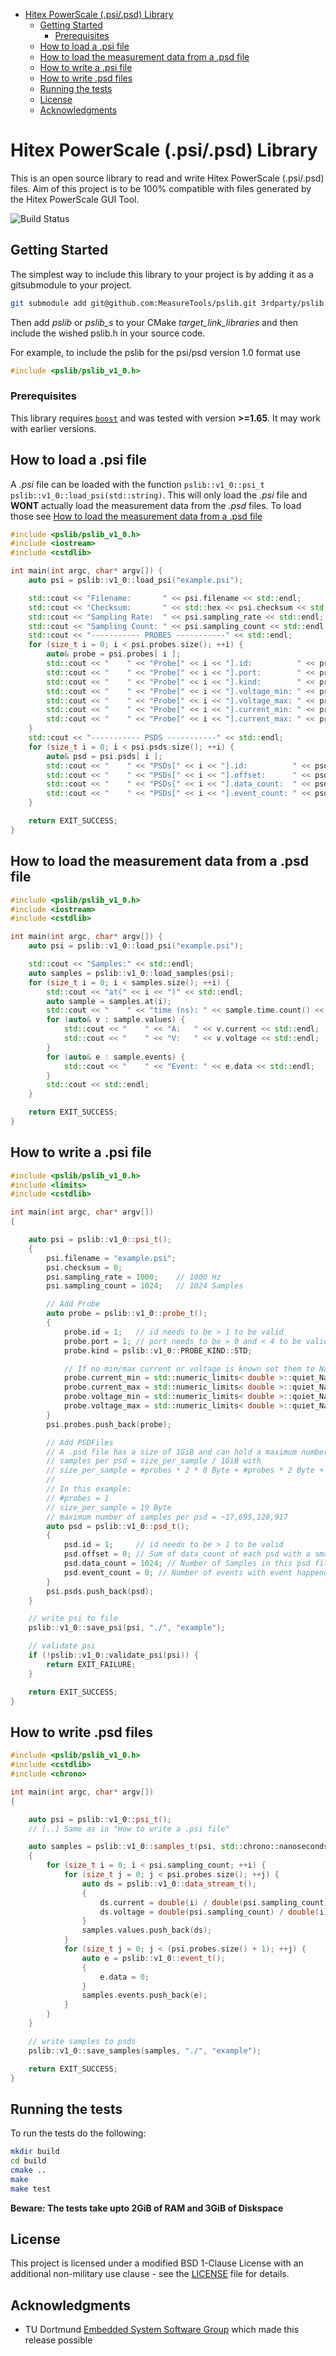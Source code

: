 <!-- MarkdownTOC -->

- [Hitex PowerScale \(.psi/.psd\) Library](#hitex-powerscale-psipsd-library)
    - [Getting Started](#getting-started)
        - [Prerequisites](#prerequisites)
    - [How to load a .psi file](#how-to-load-a-psi-file)
    - [How to load the measurement data from a .psd file](#how-to-load-the-measurement-data-from-a-psd-file)
    - [How to write a .psi file](#how-to-write-a-psi-file)
    - [How to write .psd files](#how-to-write-psd-files)
    - [Running the tests](#running-the-tests)
    - [License](#license)
    - [Acknowledgments](#acknowledgments)

<!-- /MarkdownTOC -->

# Hitex PowerScale (.psi/.psd) Library

This is an open source library to read and write Hitex PowerScale (.psi/.psd) files. Aim of this project is to be 100% compatible with files generated by the Hitex PowerScale GUI Tool.

![Build Status](https://travis-ci.com/Dadie/pslib.svg?token=jp4yRyE1L7QXfcaxHwNz&branch=master)

## Getting Started

The simplest way to include this library to your project is by adding it as a gitsubmodule to your project.

```bash
git submodule add git@github.com:MeasureTools/pslib.git 3rdparty/pslib
```

Then add *pslib* or *pslib_s* to your CMake *target_link_libraries* and then include the wished pslib.h in your source code.

For example, to include the pslib for the psi/psd version 1.0 format use
```cpp
#include <pslib/pslib_v1_0.h>
```

### Prerequisites

This library requires [```boost```](http://www.boost.org/doc/libs/) and was tested with version **>=1.65**. It may work with earlier versions.

## How to load a .psi file

A *.psi* file can be loaded with the function ```pslib::v1_0::psi_t pslib::v1_0::load_psi(std::string)```.
This will only load the *.psi* file and **WONT** actually load the measurement data from the *.psd* files.
To load those see [How to load the measurement data from a .psd file](#how-to-load-the-measurement-data-from-a-psd-file)

```cpp
#include <pslib/pslib_v1_0.h>
#include <iostream>
#include <cstdlib>

int main(int argc, char* argv[]) {
    auto psi = pslib::v1_0::load_psi("example.psi");

    std::cout << "Filename:       " << psi.filename << std::endl;
    std::cout << "Checksum:       " << std::hex << psi.checksum << std::dec << std::endl;
    std::cout << "Sampling Rate:  " << psi.sampling_rate << std::endl;
    std::cout << "Sampling Count: " << psi.sampling_count << std::endl;
    std::cout << "----------- PROBES -----------" << std::endl;
    for (size_t i = 0; i < psi.probes.size(); ++i) {
        auto& probe = psi.probes[ i ];
        std::cout << "    " << "Probe[" << i << "].id:          " << probe.id << std::endl;
        std::cout << "    " << "Probe[" << i << "].port:        " << probe.port << std::endl;
        std::cout << "    " << "Probe[" << i << "].kind:        " << probe.kind << std::endl;
        std::cout << "    " << "Probe[" << i << "].voltage_min: " << probe.voltage_min << std::endl;
        std::cout << "    " << "Probe[" << i << "].voltage_max: " << probe.voltage_max << std::endl;
        std::cout << "    " << "Probe[" << i << "].current_min: " << probe.current_min << std::endl;
        std::cout << "    " << "Probe[" << i << "].current_max: " << probe.current_max << std::endl;
    }
    std::cout << "----------- PSDS -----------" << std::endl;
    for (size_t i = 0; i < psi.psds.size(); ++i) {
        auto& psd = psi.psds[ i ];
        std::cout << "    " << "PSDs[" << i << "].id:          " << psd.id << std::endl;
        std::cout << "    " << "PSDs[" << i << "].offset:      " << psd.offset << std::endl;
        std::cout << "    " << "PSDs[" << i << "].data_count:  " << psd.data_count << std::endl;
        std::cout << "    " << "PSDs[" << i << "].event_count: " << psd.event_count << std::endl;
    }

    return EXIT_SUCCESS;
}
```

## How to load the measurement data from a .psd file

```cpp
#include <pslib/pslib_v1_0.h>
#include <iostream>
#include <cstdlib>

int main(int argc, char* argv[]) {
    auto psi = pslib::v1_0::load_psi("example.psi");

    std::cout << "Samples:" << std::endl;
    auto samples = pslib::v1_0::load_samples(psi);
    for (size_t i = 0; i < samples.size(); ++i) {
        std::cout << "at(" << i << ")" << std::endl;
        auto sample = samples.at(i);
        std::cout << "    " << "time (ns): " << sample.time.count() << std::endl;
        for (auto& v : sample.values) {
            std::cout << "    " << "A:   " << v.current << std::endl;
            std::cout << "    " << "V:   " << v.voltage << std::endl;
        }
        for (auto& e : sample.events) {
            std::cout << "    " << "Event: " << e.data << std::endl;
        }
        std::cout << std::endl;
    }

    return EXIT_SUCCESS;
}
```

## How to write a .psi file

```cpp
#include <pslib/pslib_v1_0.h>
#include <limits>
#include <cstdlib>

int main(int argc, char* argv[])
{

    auto psi = pslib::v1_0::psi_t();
    {
        psi.filename = "example.psi";
        psi.checksum = 0;
        psi.sampling_rate = 1000;    // 1000 Hz
        psi.sampling_count = 1024;   // 1024 Samples

        // Add Probe
        auto probe = pslib::v1_0::probe_t();
        {
            probe.id = 1;   // id needs to be > 1 to be valid
            probe.port = 1; // port needs to be > 0 and < 4 to be valid
            probe.kind = pslib::v1_0::PROBE_KIND::STD;

            // If no min/max current or voltage is known set them to NaN
            probe.current_min = std::numeric_limits< double >::quiet_NaN();
            probe.current_max = std::numeric_limits< double >::quiet_NaN();
            probe.voltage_min = std::numeric_limits< double >::quiet_NaN();
            probe.voltage_max = std::numeric_limits< double >::quiet_NaN();
        }
        psi.probes.push_back(probe);

        // Add PSDFiles
        // A .psd file has a size of 1GiB and can hold a maximum number of 
        // samples per psd = size_per_sample / 1GiB with
        // size_per_sample = #probes * 2 * 8 Byte + #probes * 2 Byte + 2 Byte
        //
        // In this example:
        // #probes = 1
        // size_per_sample = 19 Byte
        // maximum number of samples per psd = ~17,695,128,917
        auto psd = pslib::v1_0::psd_t();
        {
            psd.id = 1;     // id needs to be > 1 to be valid
            psd.offset = 0; // Sum of data_count of each psd with a smaller id
            psd.data_count = 1024; // Number of Samples in this psd file
            psd.event_count = 0; // Number of events with event happend flag set
        }
        psi.psds.push_back(psd);
    }

    // write psi to file
    pslib::v1_0::save_psi(psi, "./", "example");

    // validate psi
    if (!pslib::v1_0::validate_psi(psi)) {
        return EXIT_FAILURE;
    }

    return EXIT_SUCCESS;
}
```

## How to write .psd files

```cpp
#include <pslib/pslib_v1_0.h>
#include <cstdlib>
#include <chrono>

int main(int argc, char* argv[])
{

    auto psi = pslib::v1_0::psi_t();
    // [..] Same as in "How to write a .psi file"

    auto samples = pslib::v1_0::samples_t(psi, std::chrono::nanoseconds(0), psi.length());
    {
        for (size_t i = 0; i < psi.sampling_count; ++i) {
            for (size_t j = 0; j < psi.probes.size(); ++j) {
                auto ds = pslib::v1_0::data_stream_t();
                {
                    ds.current = double(i) / double(psi.sampling_count);
                    ds.voltage = double(psi.sampling_count) / double(i);
                }
                samples.values.push_back(ds);
            }
            for (size_t j = 0; j < (psi.probes.size() + 1); ++j) {
                auto e = pslib::v1_0::event_t();
                {
                    e.data = 0;
                }
                samples.events.push_back(e);
            }
        }
    }

    // write samples to psds
    pslib::v1_0::save_samples(samples, "./", "example");

    return EXIT_SUCCESS;
}
```

## Running the tests

To run the tests do the following:

```bash
mkdir build
cd build
cmake ..
make
make test
```

**Beware: The tests take upto 2GiB of RAM and 3GiB of Diskspace**

## License

This project is licensed under a modified BSD 1-Clause License with an additional non-military use clause - see the [LICENSE](LICENSE) file for details.

## Acknowledgments

* TU Dortmund [Embedded System Software Group](https://ess.cs.tu-dortmund.de/EN/Home/index.html) which made this release possible
